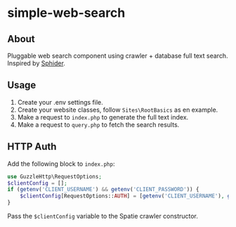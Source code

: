 # simple-web-search

## About
Pluggable web search component using crawler + database full text search. Inspired by [Sphider](http://www.sphider.eu/index.php).

## Usage
1. Create your .env settings file.
2. Create your website classes, follow `Sites\RootBasics` as en example.
3. Make a request to `index.php` to generate the full text index.
4. Make a request to `query.php` to fetch the search results.

## HTTP Auth
Add the following block to `index.php`:

```php
use GuzzleHttp\RequestOptions;
$clientConfig = [];
if (getenv('CLIENT_USERNAME') && getenv('CLIENT_PASSWORD')) {
	$clientConfig[RequestOptions::AUTH] = [getenv('CLIENT_USERNAME'), getenv('CLIENT_PASSWORD')];
}
```

Pass the `$clientConfig` variable to the Spatie crawler constructor.
